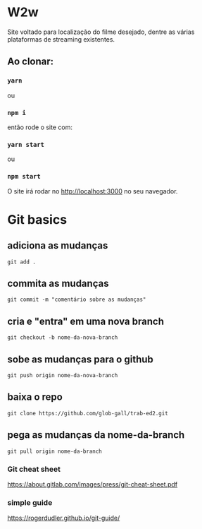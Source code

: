 # W2w

Site voltado para localização do filme desejado, dentre as várias plataformas de streaming existentes.

## Ao clonar:

### `yarn`
ou
### `npm i`

então rode o site com:

### `yarn start`
ou
### `npm start`

O site irá rodar no [http://localhost:3000](http://localhost:3000) no seu navegador.


# Git basics


## adiciona as mudanças
`git add .`

## commita as mudanças
`git commit -m "comentário sobre as mudanças"`

## cria e "entra" em uma nova branch
`git checkout -b nome-da-nova-branch`

## sobe as mudanças para o github
`git push origin nome-da-nova-branch`



## baixa o repo
`git clone https://github.com/glob-gall/trab-ed2.git`


## pega as mudanças da nome-da-branch
`git pull origin nome-da-branch`

### Git cheat sheet
https://about.gitlab.com/images/press/git-cheat-sheet.pdf
### simple guide
https://rogerdudler.github.io/git-guide/
